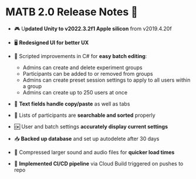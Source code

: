 # MATB 2.0 Release Notes 📓
 - 🎮 U**pdated Unity to v2022.3.2f1 Apple silicon** from v2019.4.20f
  
 - 🖥 **Redesigned UI for better UX**
  
  - 📜 Scripted improvements in C# for **easy batch editing**:
  
      - Admins can create and delete experiment groups
      - Participants can be added to or removed from groups
      - Admins can create preset session settings to apply to all users within a group
      - Admins can create up to 250 users at once
  - 💫 **Text fields handle copy/paste** as well as tabs
  
  - 🔎 Lists of participants are **searchable and sorted** properly
  
  - 🆗 User and batch settings **accurately display current settings**
  
  - 📥 **Backed up database** and set up autodelete after 30 days
  
  - 🚀 Compressed larger sound and audio files for **quicker load times**
  
  - 🤖 **Implemented CI/CD pipeline** via Cloud Build triggered on pushes to repo
